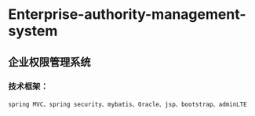 # Enterprise-authority-management-system
## 企业权限管理系统
### 技术框架：
    spring MVC、spring security、mybatis、Oracle、jsp、bootstrap、adminLTE
